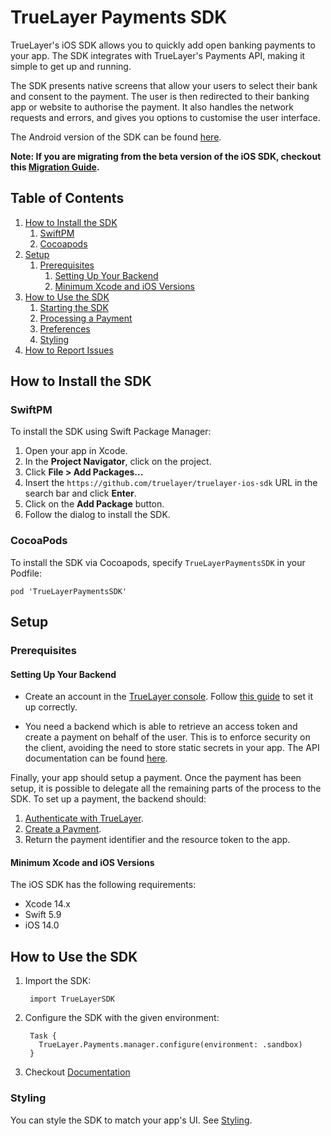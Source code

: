 # TrueLayer Payments SDK
TrueLayer's iOS SDK allows you to quickly add open banking payments to your app. The SDK integrates with TrueLayer's Payments API, making it simple to get up and running.

The SDK presents native screens that allow your users to select their bank and consent to the payment. The user is then redirected to their banking app or website to authorise the payment. It also handles the network requests and errors, and gives you options to customise the user interface.

The Android version of the SDK can be found [here](https://docs.truelayer.com/docs/android-sdk-for-payments-v3).

**Note: If you are migrating from the beta version of the iOS SDK, checkout this [Migration Guide](docs/MIGRATION%20GUIDE.md).**

## Table of Contents

1. [How to Install the SDK](#how-to-install-the-sdk)
	1. [SwiftPM](#swiftpm)
	2. [Cocoapods](#cocoapods) 
2. [Setup](#setup)
	1. [Prerequisites](#prerequisites)
		1. [Setting Up Your Backend](#setting-up-your-backend) 
		2. [Minimum Xcode and iOS Versions](#minimum-xcode-and-ios-versions)
3. [How to Use the SDK](#how-to-use-the-sdk)
	1. [Starting the SDK](#starting-the-sdk)
	2. [Processing a Payment](#processing-a-payment)
	3. [Preferences](#preferences)
	4. [Styling](#styling)
1. [How to Report Issues](#how-to-report-issues)

## How to Install the SDK

### SwiftPM

To install the SDK using Swift Package Manager:

1. Open your app in Xcode.
2. In the **Project Navigator**, click on the project.
3. Click **File > Add Packages...**
4. Insert the `https://github.com/truelayer/truelayer-ios-sdk` URL in the search bar and click **Enter**.
5. Click on the **Add Package** button.
6. Follow the dialog to install the SDK.

### CocoaPods

 To install the SDK via Cocoapods, specify `TrueLayerPaymentsSDK` in your Podfile:

```
pod 'TrueLayerPaymentsSDK'
```

## Setup

### Prerequisites

#### Setting Up Your Backend

- Create an account in the [TrueLayer console](https://console.truelayer.com/). 
Follow [this guide](https://docs.truelayer.com/docs/get-started-with-truelayer) to set it up correctly.

- You need a backend which is able to retrieve an access token and create a payment on behalf of the user. This is to enforce security on the client, avoiding the need to store static secrets in your app. The API documentation can be found [here](https://docs.truelayer.com/).

Finally, your app should setup a payment. Once the payment has been setup, it is possible to delegate all the remaining parts of the process to the SDK. To set up a payment, the backend should:

1. [Authenticate with TrueLayer](https://docs.truelayer.com/docs/retrieve-a-token-in-your-server-for-payments-v3).
2. [Create a Payment](https://docs.truelayer.com/docs/single-payments-for-payments-v3).
3. Return the payment identifier and the resource token to the app.

#### Minimum Xcode and iOS Versions

The iOS SDK has the following requirements:

- Xcode 14.x
- Swift 5.9
- iOS 14.0

## How to Use the SDK

1. Import the SDK:

        import TrueLayerSDK

2. Configure the SDK with the given environment:

        Task {
          TrueLayer.Payments.manager.configure(environment: .sandbox)
        }

3. Checkout [Documentation](docs/DOCUMENTATION.md)

### Styling

You can style the SDK to match your app's UI. See [Styling](docs/STYLING.md).
